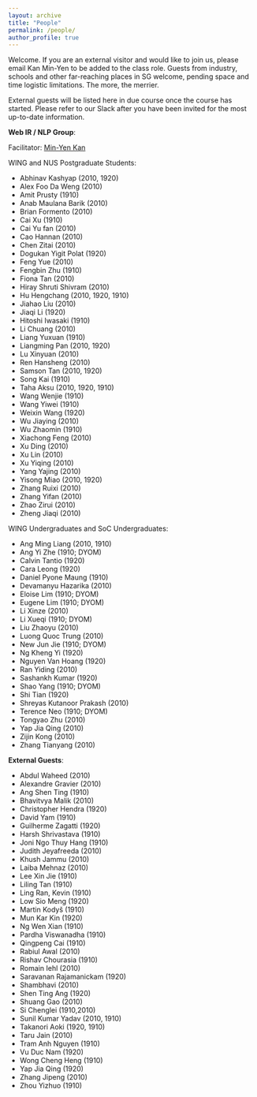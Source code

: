 ```yaml
---
layout: archive
title: "People"
permalink: /people/
author_profile: true
---
```


Welcome. If you are an external visitor and would like to join us, please email Kan Min-Yen to be added to the class role. Guests from industry, schools and other far-reaching places in SG welcome, pending space and time logistic limitations. The more, the merrier.

External guests will be listed here in due course once the course has started. Please refer to our Slack after you have been invited for the most up-to-date information.

**Web IR / NLP Group**:

Facilitator: [Min-Yen Kan](http://www.comp.nus.edu.sg/~kanmy)

WING and NUS Postgraduate Students:
* Abhinav Kashyap (2010, 1920)
* Alex Foo Da Weng (2010)
* Amit Prusty (1910)
* Anab Maulana Barik (2010)
* Brian Formento (2010)
* Cai Xu (1910)
* Cai Yu fan (2010)
* Cao Hannan (2010)
* Chen Zitai (2010)
* Dogukan Yigit Polat (1920)
* Feng Yue (2010)
* Fengbin Zhu (1910)
* Fiona Tan (2010)
* Hiray Shruti Shivram (2010)
* Hu Hengchang (2010, 1920, 1910)
* Jiahao Liu (2010)
* Jiaqi Li (1920)
* Hitoshi Iwasaki (1910)
* Li Chuang (2010)
* Liang Yuxuan (1910)
* Liangming Pan (2010, 1920)
* Lu Xinyuan (2010)
* Ren Hansheng (2010)
* Samson Tan (2010, 1920)
* Song Kai (1910)
* Taha Aksu (2010, 1920, 1910)
* Wang Wenjie (1910)
* Wang Yiwei (1910)
* Weixin Wang (1920)
* Wu Jiaying (2010)
* Wu Zhaomin (1910)
* Xiachong Feng (2010)
* Xu Ding (2010)
* Xu Lin (2010)
* Xu Yiqing (2010)
* Yang Yajing (2010)
* Yisong Miao (2010, 1920)
* Zhang Ruixi (2010)
* Zhang Yifan (2010)
* Zhao Zirui (2010)
* Zheng Jiaqi (2010)

WING Undergraduates and SoC Undergraduates:
* Ang Ming Liang (2010, 1910)
* Ang Yi Zhe (1910; DYOM)
* Calvin Tantio (1920)
* Cara Leong (1920)
* Daniel Pyone Maung (1910)
* Devamanyu Hazarika (2010)
* Eloise Lim (1910; DYOM)
* Eugene Lim (1910; DYOM)
* Li Xinze (2010)
* Li Xueqi (1910; DYOM)
* Liu Zhaoyu (2010)
* Luong Quoc Trung (2010)
* New Jun Jie (1910; DYOM)
* Ng Kheng Yi (1920)
* Nguyen Van Hoang (1920)
* Ran Yiding (2010)
* Sashankh Kumar (1920)
* Shao Yang (1910; DYOM)
* Shi Tian (1920)
* Shreyas Kutanoor Prakash (2010)
* Terence Neo (1910; DYOM)
* Tongyao Zhu (2010)
* Yap Jia Qing (2010)
* Zijin Kong (2010)
* Zhang Tianyang (2010)

**External Guests**:
* Abdul Waheed (2010)
* Alexandre Gravier (2010)
* Ang Shen Ting (1910)
* Bhavitvya Malik (2010)
* Christopher Hendra (1920)
* David Yam (1910)
* Guilherme Zagatti (1920)
* Harsh Shrivastava (1910)
* Joni Ngo Thuy Hang (1910)
* Judith Jeyafreeda (2010)
* Khush Jammu (2010)
* Laiba Mehnaz (2010)
* Lee Xin Jie (1910)
* Liling Tan (1910)
* Ling Ran, Kevin (1910)
* Low Sio Meng (1920)
* Martin Kodyš (1910)
* Mun Kar Kin (1920)
* Ng Wen Xian (1910)
* Pardha Viswanadha (1910) 
* Qingpeng Cai (1910)
* Rabiul Awal (2010)
* Rishav Chourasia (1910)
* Romain Iehl (2010)
* Saravanan Rajamanickam (1920)
* Shambhavi (2010)
* Shen Ting Ang (1920)
* Shuang Gao (2010)
* Si Chenglei (1910,2010)
* Sunil Kumar Yadav (2010, 1910)
* Takanori Aoki (1920, 1910)
* Taru Jain (2010)
* Tram Anh Nguyen (1910)
* Vu Duc Nam (1920)
* Wong Cheng Heng (1910)
* Yap Jia Qing (1920)
* Zhang Jipeng (2010)
* Zhou Yizhuo (1910)
